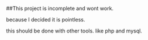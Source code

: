 ##This project is incomplete
and wont work.

because I decided it is pointless.

this should be done with other tools. like php and mysql.
